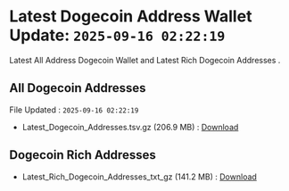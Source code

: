 # Latest Dogecoin Address Wallet Update: `2025-09-16 02:22:19`

Latest All Address Dogecoin Wallet and Latest Rich Dogecoin Addresses .

## All Dogecoin Addresses

File Updated : `2025-09-16 02:22:19`

- Latest_Dogecoin_Addresses.tsv.gz (206.9 MB) : [Download](https://github.com/Pymmdrza/Rich-Address-Wallet/releases/tag/Dogecoin)

## Dogecoin Rich Addresses

- Latest_Rich_Dogecoin_Addresses_txt_gz (141.2 MB) : [Download](https://github.com/Pymmdrza/Rich-Address-Wallet/releases/tag/Dogecoin)
